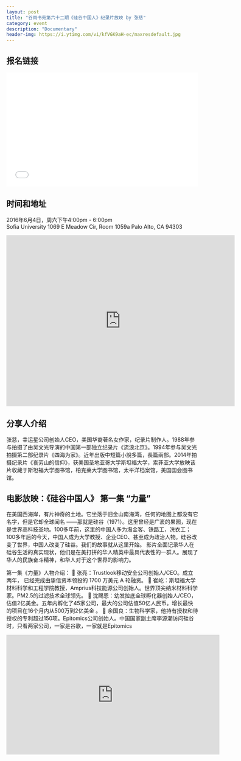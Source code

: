 ```yaml
---
layout: post
title: "谷雨书苑第六十二期《硅谷中国人》纪录片放映 by 张慈"
category: event
description: "Documentary"
header-img: https://i.ytimg.com/vi/kfVGK9aH-ec/maxresdefault.jpg
---
```


## 报名链接
<div style="width:100%; text-align:left;" ><iframe  src="//eventbrite.com/tickets-external?eid=25809220072ref=etckt" frameborder="0" height="300" width="100%" vspace="0" hspace="0" marginheight="5" marginwidth="5" scrolling="auto" allowtransparency="true"></iframe></div>

## 时间和地址
2016年6月4日，周六下午4:00pm - 6:00pm  
Sofia University 
1069 E Meadow Cir, Room 1059a
Palo Alto, CA 94303


<iframe src="https://www.google.com/maps/embed?pb=!1m18!1m12!1m3!1d3168.2886640621464!2d-122.11097368469227!3d37.43028497982375!2m3!1f0!2f0!3f0!3m2!1i1024!2i768!4f13.1!3m3!1m2!1s0x808fba40e35e1c17%3A0x791a0aa8b04e8896!2sSofia+University!5e0!3m2!1sen!2sus!4v1464769595805" width="600" height="450" frameborder="0" style="border:0" allowfullscreen></iframe>

## 分享人介绍

张慈，幸运星公司创始人CEO，美国华裔著名女作家，纪录片制作人。1988年参与拍摄了由吴文光导演的中国第一部独立纪录片《流浪北京》。1994年参与吴文光拍摄第二部纪录片《四海为家》。近年出版中短篇小說多篇，長篇兩部。2014年拍摄纪录片《哀劳山的信仰》，获美国圣地亚哥大学斯坦福大学，索菲亚大学放映该片收藏于斯坦福大学图书馆，柏克莱大学图书馆，太平洋档案馆，美国国会图书馆。

## 电影放映：《硅谷中国人》  第一集 “力量”
在美国西海岸，有片神奇的土地。它坐落于旧金山南海湾，任何的地图上都没有它名字，但是它却全球闻名 ——那就是硅谷（1971）。这里曾经是广袤的果园，现在是世界高科技圣地。100多年前，这里的中国人多为淘金客、铁路工，洗衣工；100多年后的今天，中国人成为大学教授、企业CEO、甚至成为政治人物。硅谷改变了世界，中国人改变了硅谷。我们的故事就从这里开始。
影片全面记录华人在硅谷生活的真实现状，他们是在美打拼的华人精英中最具代表性的一群人。展现了华人的民族奋斗精神，和华人对于这个世界的影响力。

第一集《力量》人物介绍：
	张亮：Trustlook移动安全公司创始人/CEO。成立两年， 已经完成由挚信资本领投的 1700 万美元 A 轮融资。
	崔屹：斯坦福大学材料科学和工程学院教授，Amprius科技能源公司创始人。世界顶尖纳米材料科学家。PM2.5的过滤技术全球领先。
	沈赐恩：幼发拉底全球孵化器创始人/CEO，估值2亿美金。五年内孵化了45家公司，最大的公司估值50亿人民币。增长最快的项目在16个月内从500万到2亿美金 。
	余国良：生物科学家，他持有授权和待授权的专利超过150项。Epitomics公司创始人。中国国家副主席李源潮访问硅谷时，只看两家公司，一家是谷歌，一家就是Epitomics 


<iframe width="560" height="315" src="https://www.youtube.com/embed/kfVGK9aH-ec" frameborder="0" allowfullscreen></iframe>
